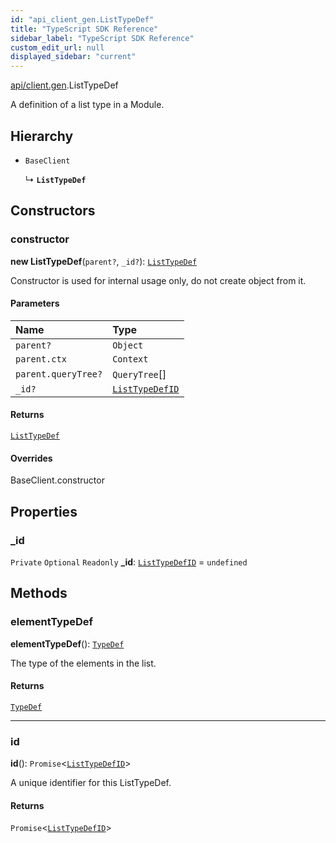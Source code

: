 ```yaml
---
id: "api_client_gen.ListTypeDef"
title: "TypeScript SDK Reference"
sidebar_label: "TypeScript SDK Reference"
custom_edit_url: null
displayed_sidebar: "current"
---
```


[api/client.gen](../modules/api_client_gen.md).ListTypeDef

A definition of a list type in a Module.

## Hierarchy

- `BaseClient`

  ↳ **`ListTypeDef`**

## Constructors

### constructor

**new ListTypeDef**(`parent?`, `_id?`): [`ListTypeDef`](api_client_gen.ListTypeDef.md)

Constructor is used for internal usage only, do not create object from it.

#### Parameters

| Name | Type |
| :------ | :------ |
| `parent?` | `Object` |
| `parent.ctx` | `Context` |
| `parent.queryTree?` | `QueryTree`[] |
| `_id?` | [`ListTypeDefID`](../modules/api_client_gen.md#listtypedefid) |

#### Returns

[`ListTypeDef`](api_client_gen.ListTypeDef.md)

#### Overrides

BaseClient.constructor

## Properties

### \_id

 `Private` `Optional` `Readonly` **\_id**: [`ListTypeDefID`](../modules/api_client_gen.md#listtypedefid) = `undefined`

## Methods

### elementTypeDef

**elementTypeDef**(): [`TypeDef`](api_client_gen.TypeDef.md)

The type of the elements in the list.

#### Returns

[`TypeDef`](api_client_gen.TypeDef.md)

___

### id

**id**(): `Promise`\<[`ListTypeDefID`](../modules/api_client_gen.md#listtypedefid)\>

A unique identifier for this ListTypeDef.

#### Returns

`Promise`\<[`ListTypeDefID`](../modules/api_client_gen.md#listtypedefid)\>

